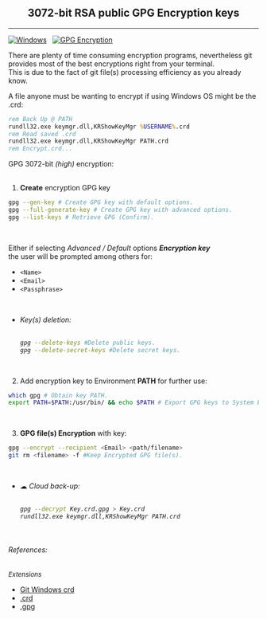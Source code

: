 <div align="center"><h2><b>3072-bit RSA public GPG Encryption keys</h2></div></b>

---
<div align="left">


[![Windows](https://img.shields.io/badge/Windows-0078D6?style=flat&logo=windows)](https://www.microsoft.com/en-us/windows/) &nbsp; [![GPG Encryption](https://img.shields.io/badge/GPG_Encryption-0093D6?style=flat&amp;logo=gnu-privacy-guard&amp;logoColor=white)](https://www.gnupg.org/)

</div>

There are plenty of time consuming encryption programs, nevertheless git provides most of the best encryptions right from your terminal. <br>
This is due to the fact of git file(s) processing efficiency as you already know. <br>

A file anyone must be wanting to encrypt if using Windows OS might be the .crd: <br>

``` cmd
rem Back Up @ PATH
rundll32.exe keymgr.dll,KRShowKeyMgr %USERNAME%.crd 
rem Read saved .crd
rundll32.exe keymgr.dll,KRShowKeyMgr PATH.crd
rem Encrypt.crd...
```

GPG 3072-bit <i>(high)</i> encryption: <br><br>

1. <b>Create</b> encryption GPG key

``` bash
gpg --gen-key # Create GPG key with default options.
gpg --full-generate-key # Create GPG key with advanced options.
gpg --list-keys # Retrieve GPG (Confirm).  
```
<br>

Either if selecting <i>Advanced / Default</i> options <i><b>Encryption key</i></b> <br>
the user will be prompted among others for: <br>

+ `<Name>`
+ `<Email>`
+ `<Passphrase>`

<br>

+ <i>Key(s) deletion:  <br><br>

    ``` bash
    gpg --delete-keys #Delete public keys.
    gpg --delete-secret-keys #Delete secret keys.
    ```

</i>
<br>

2. Add encryption key to Environment <b>PATH</b> for further use:

``` bash
which gpg # Obtain key PATH.
export PATH=$PATH:/usr/bin/ && echo $PATH # Export GPG keys to System Env & confirm.   
```

<br>

3. <b>GPG file(s) Encryption</b> with key:

``` bash
gpg --encrypt --recipient <Email> <path/filename>
git rm <filename> -f #Keep Encrypted GPG file(s).
```

<br>

+ &#9729;<i> Cloud back-up: <br><br>

    ``` bash
    gpg --decrypt Key.crd.gpg > Key.crd
    rundll32.exe keymgr.dll,KRShowKeyMgr PATH.crd
    ```
    
</i>
<br>

###### References:
<font size="2"><i>Extensions</i></font><br>
+ [Git Windows crd](https://github.com/microsoft/Git-Credential-Manager-for-Windows)
+ [.crd](https://github.com/microsoft/Git-Credential-Manager-for-Windows)<br>
+ [.gpg](https://www.gnupg.org/gph/en/manual/x110.html)



